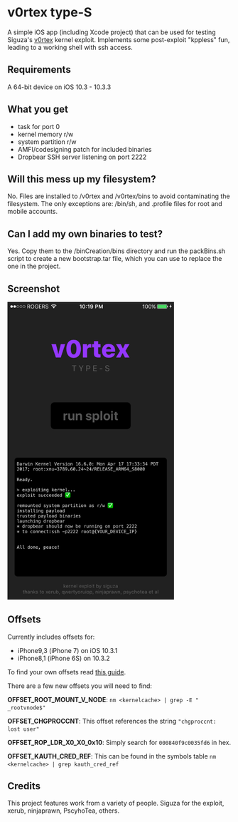 # v0rtex type-S

A simple iOS app (including Xcode project) that can be used for testing Siguza's [v0rtex](https://github.com/Siguza/v0rtex) kernel exploit. Implements some post-exploit "kppless" fun, leading to a working shell with ssh access.


## Requirements

A 64-bit device on iOS 10.3 - 10.3.3


## What you get

- task for port 0
- kernel memory r/w
- system partition r/w
- AMFI/codesigning patch for included binaries
- Dropbear SSH server listening on port 2222


## Will this mess up my filesystem?

No. Files are installed to /v0rtex and /v0rtex/bins to avoid contaminating the filesystem.
The only exceptions are: /bin/sh, and .profile files for root and mobile accounts.


## Can I add my own binaries to test?

Yes. Copy them to the /binCreation/bins directory and run the packBins.sh script to create a new bootstrap.tar file, which you can use to replace the one in the project.


## Screenshot

<img width="375" src="screenshot.png" alt="Screenshot"/>


## Offsets

Currently includes offsets for:

- iPhone9,3 (iPhone 7) on iOS 10.3.1
- iPhone8,1 (iPhone 6S) on 10.3.2

To find your own offsets read [this guide](https://gist.github.com/uroboro/5b2b2b2aa1793132c4e91826ce844957).

There are a few new offsets you will need to find:

**OFFSET_ROOT_MOUNT_V_NODE**: ```nm <kernelcache> | grep -E " _rootvnode$"```

**OFFSET_CHGPROCCNT**: This offset references the string ```"chgproccnt: lost user"```

**OFFSET_ROP_LDR_X0_X0_0x10**: Simply search for ```000840f9c0035fd6``` in hex.

**OFFSET_KAUTH_CRED_REF**: This can be found in the symbols table ```nm <kernelcache> | grep kauth_cred_ref```


## Credits

This project features work from a variety of people. Siguza for the exploit, xerub, ninjaprawn, PscyhoTea, others.
